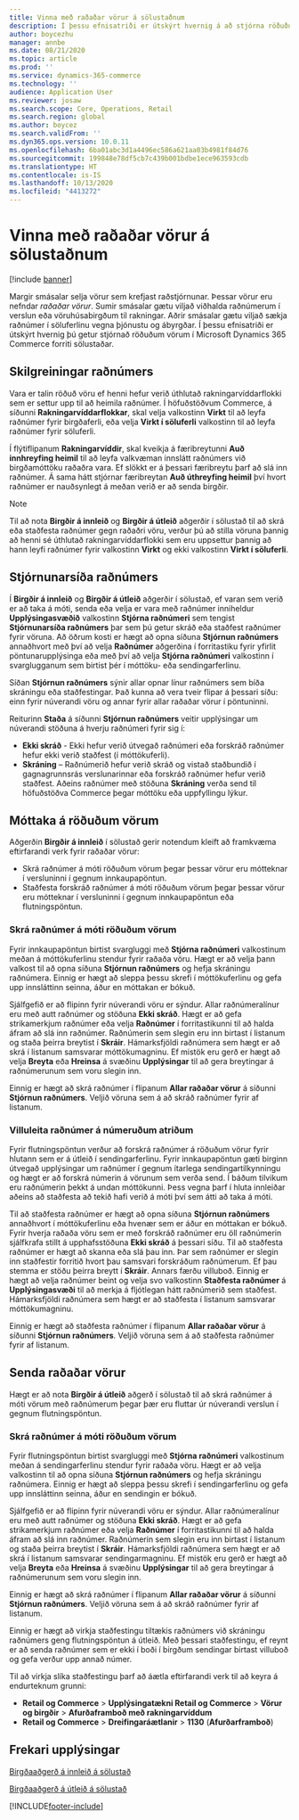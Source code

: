 ```yaml
---
title: Vinna með raðaðar vörur á sölustaðnum
description: Í þessu efnisatriði er útskýrt hvernig á að stjórna röðuðum vörum í forriti sölustaðar.
author: boycezhu
manager: annbe
ms.date: 08/21/2020
ms.topic: article
ms.prod: ''
ms.service: dynamics-365-commerce
ms.technology: ''
audience: Application User
ms.reviewer: josaw
ms.search.scope: Core, Operations, Retail
ms.search.region: global
ms.author: boycez
ms.search.validFrom: ''
ms.dyn365.ops.version: 10.0.11
ms.openlocfilehash: 6ba01abc3d1a4496ec586a621aa03b4981f84d76
ms.sourcegitcommit: 199848e78df5cb7c439b001bdbe1ece963593cdb
ms.translationtype: HT
ms.contentlocale: is-IS
ms.lasthandoff: 10/13/2020
ms.locfileid: "4413272"
---
```

# <a name="work-with-serialized-items-in-the-pos"></a>Vinna með raðaðar vörur á sölustaðnum

[!include [banner](includes/banner.md)]

Margir smásalar selja vörur sem krefjast raðstjórnunar. Þessar vörur eru nefndar *raðaðar vörur*. Sumir smásalar gætu viljað viðhalda raðnúmerum í verslun eða vöruhúsabirgðum til rakningar. Aðrir smásalar gætu viljað sækja raðnúmer í söluferlinu vegna þjónustu og ábyrgðar. Í þessu efnisatriði er útskýrt hvernig þú getur stjórnað röðuðum vörum í Microsoft Dynamics 365 Commerce forriti sölustaðar.

## <a name="serial-number-configurations"></a>Skilgreiningar raðnúmers

Vara er talin röðuð vöru ef henni hefur verið úthlutað rakningarvíddarflokki sem er settur upp til að heimila raðnúmer. Í höfuðstöðvum Commerce, á síðunni **Rakningarvíddarflokkar**, skal velja valkostinn **Virkt** til að leyfa raðnúmer fyrir birgðaferli, eða velja **Virkt í söluferli** valkostinn til að leyfa raðnúmer fyrir söluferli.

Í flýtiflipanum **Rakningarvíddir**, skal kveikja á færibreytunni **Auð innhreyfing heimil** til að leyfa valkvæman innslátt raðnúmers við birgðamóttöku raðaðra vara. Ef slökkt er á þessari færibreytu þarf að slá inn raðnúmer. Á sama hátt stjórnar færibreytan **Auð úthreyfing heimil** því hvort raðnúmer er nauðsynlegt á meðan verið er að senda birgðir.

> [!NOTE]
> Til að nota **Birgðir á innleið** og **Birgðir á útleið** aðgerðir í sölustað til að skrá eða staðfesta raðnúmer gegn raðaðri vöru, verður þú að stilla vöruna þannig að henni sé úthlutað rakningarvíddarflokki sem eru uppsettur þannig að hann leyfi raðnúmer fyrir valkostinn **Virkt** og ekki valkostinn **Virkt í söluferli**.

## <a name="serial-number-management-page"></a>Stjórnunarsíða raðnúmers

Í **Birgðir á innleið** og **Birgðir á útleið** aðgerðir í sölustað, ef varan sem verið er að taka á móti, senda eða velja er vara með raðnúmer inniheldur **Upplýsingasvæðið** valkostinn **Stjórna raðnúmeri** sem tengist **Stjórnunarsíða raðnúmers** þar sem þú getur skráð eða staðfest raðnúmer fyrir vöruna. Að öðrum kosti er hægt að opna síðuna **Stjórnun raðnúmers** annaðhvort með því að velja **Raðnúmer** aðgerðina í forritastiku fyrir yfirlit pöntunarupplýsinga eða með því að velja **Stjórna raðnúmeri** valkostinn í svarglugganum sem birtist þér í móttöku- eða sendingarferlinu. 

Síðan **Stjórnun raðnúmers** sýnir allar opnar línur raðnúmers sem bíða skráningu eða staðfestingar. Það kunna að vera tveir flipar á þessari síðu: einn fyrir núverandi vöru og annar fyrir allar raðaðar vörur í pöntuninni.

Reiturinn **Staða** á síðunni **Stjórnun raðnúmers** veitir upplýsingar um núverandi stöðuna á hverju raðnúmeri fyrir sig í:

- **Ekki skráð** - Ekki hefur verið útvegað raðnúmeri eða forskráð raðnúmer hefur ekki verið staðfest (í móttökuferli).
- **Skráning** – Raðnúmerið hefur verið skráð og vistað staðbundið í gagnagrunnsrás verslunarinnar eða forskráð raðnúmer hefur verið staðfest. Aðeins raðnúmer með stöðuna **Skráning** verða send til höfuðstöðva Commerce þegar móttöku eða uppfyllingu lýkur.

## <a name="receive-serialized-items"></a>Móttaka á röðuðum vörum

Aðgerðin **Birgðir á innleið** í sölustað gerir notendum kleift að framkvæma eftirfarandi verk fyrir raðaðar vörur:

- Skrá raðnúmer á móti röðuðum vörum þegar þessar vörur eru mótteknar í versluninni í gegnum innkaupapöntun.
- Staðfesta forskráð raðnúmer á móti röðuðum vörum þegar þessar vörur eru mótteknar í versluninni í gegnum innkaupapöntun eða flutningspöntun.

### <a name="register-serial-numbers-against-serialized-items"></a>Skrá raðnúmer á móti röðuðum vörum

Fyrir innkaupapöntun birtist svargluggi með **Stjórna raðnúmeri** valkostinum meðan á móttökuferlinu stendur fyrir raðaða vöru. Hægt er að velja þann valkost til að opna síðuna **Stjórnun raðnúmers** og hefja skráningu raðnúmera. Einnig er hægt að sleppa þessu skrefi í móttökuferlinu og gefa upp innsláttinn seinna, áður en móttakan er bókuð.

Sjálfgefið er að flipinn fyrir núverandi vöru er sýndur. Allar raðnúmeralínur eru með autt raðnúmer og stöðuna **Ekki skráð**. Hægt er að gefa strikamerkjum raðnúmer eða velja **Raðnúmer** í forritastikunni til að halda áfram að slá inn raðnúmer. Raðnúmerin sem slegin eru inn birtast í listanum og staða þeirra breytist í **Skráir**. Hámarksfjöldi raðnúmera sem hægt er að skrá í listanum samsvarar móttökumagninu. Ef mistök eru gerð er hægt að velja **Breyta** eða **Hreinsa** á svæðinu **Upplýsingar** til að gera breytingar á raðnúmerunum sem voru slegin inn.

Einnig er hægt að skrá raðnúmer í flipanum **Allar raðaðar vörur** á síðunni **Stjórnun raðnúmers**. Veljið vöruna sem á að skráð raðnúmer fyrir af listanum.

### <a name="validate-serial-numbers-on-serialized-items"></a>Villuleita raðnúmer á númeruðum atriðum

Fyrir flutningspöntun verður að forskrá raðnúmer á röðuðum vörur fyrir hlutann sem er á útleið í sendingarferlinu. Fyrir innkaupapöntun gæti birginn útvegað upplýsingar um raðnúmer í gegnum ítarlega sendingartilkynningu og hægt er að forskrá númerin á vörunum sem verða send. Í báðum tilvikum eru raðnúmerin þekkt á undan móttökunni. Þess vegna þarf í hluta innleiðar aðeins að staðfesta að tekið hafi verið á móti því sem átti að taka á móti.

Til að staðfesta raðnúmer er hægt að opna síðuna **Stjórnun raðnúmers** annaðhvort í móttökuferlinu eða hvenær sem er áður en móttakan er bókuð. Fyrir hverja raðaða vöru sem er með forskráð raðnúmer eru öll raðnúmerin sjálfkrafa stillt á upphafsstöðuna **Ekki skráð** á þessari síðu. Til að staðfesta raðnúmer er hægt að skanna eða slá þau inn. Þar sem raðnúmer er slegin inn staðfestir forritið hvort þau samsvari forskráðum raðnúmerum. Ef þau stemma er stöðu þeirra breytt í **Skráir**. Annars færðu villuboð. Einnig er hægt að velja raðnúmer beint og velja svo valkostinn **Staðfesta raðnúmer** á **Upplýsingasvæði** til að merkja á fljótlegan hátt raðnúmerið sem staðfest. Hámarksfjöldi raðnúmera sem hægt er að staðfesta í listanum samsvarar móttökumagninu.

Einnig er hægt að staðfesta raðnúmer í flipanum **Allar raðaðar vörur** á síðunni **Stjórnun raðnúmers**. Veljið vöruna sem á að staðfesta raðnúmer fyrir af listanum.

## <a name="ship-serialized-items"></a>Senda raðaðar vörur

Hægt er að nota **Birgðir á útleið** aðgerð í sölustað til að skrá raðnúmer á móti vörum með raðnúmerum þegar þær eru fluttar úr núverandi verslun í gegnum flutningspöntun.

### <a name="register-serial-numbers-against-serialized-items"></a>Skrá raðnúmer á móti röðuðum vörum

Fyrir flutningspöntun birtist svargluggi með **Stjórna raðnúmeri** valkostinum meðan á sendingarferlinu stendur fyrir raðaða vöru. Hægt er að velja valkostinn til að opna síðuna **Stjórnun raðnúmers** og hefja skráningu raðnúmera. Einnig er hægt að sleppa þessu skrefi í sendingarferlinu og gefa upp innsláttinn seinna, áður en sendingin er bókuð.

Sjálfgefið er að flipinn fyrir núverandi vöru er sýndur. Allar raðnúmeralínur eru með autt raðnúmer og stöðuna **Ekki skráð**. Hægt er að gefa strikamerkjum raðnúmer eða velja **Raðnúmer** í forritastikunni til að halda áfram að slá inn raðnúmer. Raðnúmerin sem slegin eru inn birtast í listanum og staða þeirra breytist í **Skráir**. Hámarksfjöldi raðnúmera sem hægt er að skrá í listanum samsvarar sendingarmagninu. Ef mistök eru gerð er hægt að velja **Breyta** eða **Hreinsa** á svæðinu **Upplýsingar** til að gera breytingar á raðnúmerunum sem voru slegin inn.

Einnig er hægt að skrá raðnúmer í flipanum **Allar raðaðar vörur** á síðunni **Stjórnun raðnúmers**. Veljið vöruna sem á að skráð raðnúmer fyrir af listanum.

Einnig er hægt að virkja staðfestingu tiltækis raðnúmers við skráningu raðnúmers geng flutningspöntun á útleið. Með þessari staðfestingu, ef reynt er að senda raðnúmer sem er ekki í boði í birgðum sendingar birtast villuboð og gefa verður upp annað númer.

Til að virkja slíka staðfestingu þarf að áætla eftirfarandi verk til að keyra á endurteknum grunni:

- **Retail og Commerce** > **Upplýsingatækni Retail og Commerce** > **Vörur og birgðir** > **Afurðaframboð með rakningarvíddum**
- **Retail og Commerce** > **Dreifingaráætlanir** > **1130** (**Afurðarframboð**)

## <a name="additional-resources"></a>Frekari upplýsingar

[Birgðaaðgerð á innleið á sölustað](https://docs.microsoft.com/dynamics365/commerce/pos-inbound-inventory-operation)

[Birgðaaðgerð á útleið á sölustað](https://docs.microsoft.com/dynamics365/commerce/pos-outbound-inventory-operation)


[!INCLUDE[footer-include](../includes/footer-banner.md)]